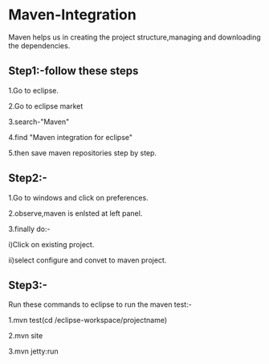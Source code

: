 # Maven-Integration
Maven helps us in creating the project structure,managing and downloading the dependencies.

Step1:-follow these steps
-----------------------------------------------------------------------------------------------
1.Go to eclipse.

2.Go to eclipse market 

3.search-"Maven"

4.find "Maven integration for eclipse"

5.then save maven repositories step by step.


Step2:-
-----------------------------------------------------------------------------------------------
1.Go to windows and click on preferences.

2.observe,maven is enlsted at left panel.

3.finally do:-

i)Click on existing project.

ii)select configure and convet to maven project.

Step3:-
--------------------------------------------------------------------------------------------
Run these commands to eclipse to run the maven test:-

1.mvn test(cd /eclipse-workspace/projectname)

2.mvn site

3.mvn jetty:run
